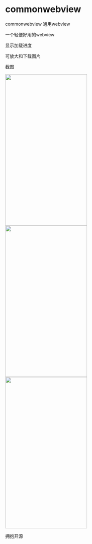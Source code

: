 # commonwebview
commonwebview 通用webview   
   
一个轻便好用的webview   
  
显示加载进度  
   
可放大和下载图片   
   
截图  

  
 
<img src="https://github.com/sanlisanlisanli/commonwebview/blob/master/screenshots/Screenshot_20181002-131433.jpg" width="260" height="480"/>   
   
   
<img src="https://github.com/sanlisanlisanli/commonwebview/blob/master/screenshots/Screenshot_20181002-131410.jpg" width="260" height="480"/>  
   
   
<img src="https://github.com/sanlisanlisanli/commonwebview/blob/master/screenshots/Screenshot_20181002-131420.jpg" width="260" height="480"/>  
   
   
拥抱开源


